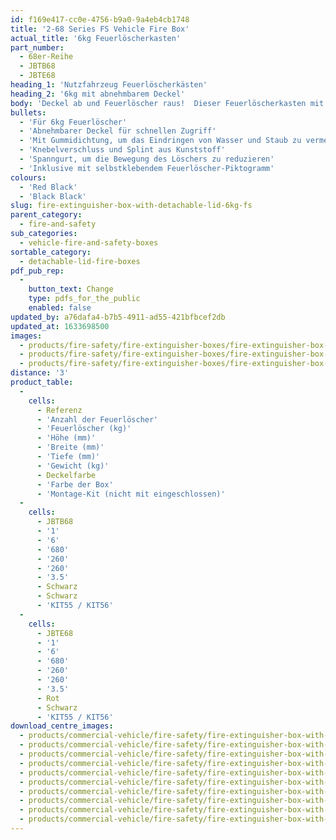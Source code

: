 ```yaml
---
id: f169e417-cc0e-4756-b9a0-9a4eb4cb1748
title: '2-68 Series FS Vehicle Fire Box'
actual_title: '6kg Feuerlöscherkasten'
part_number:
  - 68er-Reihe
  - JBTB68
  - JBTE68
heading_1: 'Nutzfahrzeug Feuerlöscherkästen'
heading_2: '6kg mit abnehmbarem Deckel'
body: 'Deckel ab und Feuerlöscher raus!  Dieser Feuerlöscherkasten mit abnehmbarem Deckel bietet man beim Notfall einen schnellen Zugriff an.'
bullets:
  - 'Für 6kg Feuerlöscher'
  - 'Abnehmbarer Deckel für schnellen Zugriff'
  - 'Mit Gummidichtung, um das Eindringen von Wasser und Staub zu vermeiden'
  - 'Knebelverschluss und Splint aus Kunststoff'
  - 'Spanngurt, um die Bewegung des Löschers zu reduzieren'
  - 'Inklusive mit selbstklebendem Feuerlöscher-Piktogramm'
colours:
  - 'Red Black'
  - 'Black Black'
slug: fire-extinguisher-box-with-detachable-lid-6kg-fs
parent_category:
  - fire-and-safety
sub_categories:
  - vehicle-fire-and-safety-boxes
sortable_category:
  - detachable-lid-fire-boxes
pdf_pub_rep:
  -
    button_text: Change
    type: pdfs_for_the_public
    enabled: false
updated_by: a76dafa4-b7b5-4911-ad55-421bfbcef2db
updated_at: 1633698500
images:
  - products/fire-safety/fire-extinguisher-boxes/fire-extinguisher-box-with-detachable-lid/images-lr/Product_Image_776x776_(518x518_focus_area)-JBTE68_01.jpg
  - products/fire-safety/fire-extinguisher-boxes/fire-extinguisher-box-with-detachable-lid/images-lr/Product_Image_776x776_(518x518_focus_area)-JBTE68_02.jpg
  - products/fire-safety/fire-extinguisher-boxes/fire-extinguisher-box-with-detachable-lid/images-lr/Product_Image_776x776_(518x518_focus_area)-JBTE68_03.jpg
distance: '3'
product_table:
  -
    cells:
      - Referenz
      - 'Anzahl der Feuerlöscher'
      - 'Feuerlöscher (kg)'
      - 'Höhe (mm)'
      - 'Breite (mm)'
      - 'Tiefe (mm)'
      - 'Gewicht (kg)'
      - Deckelfarbe
      - 'Farbe der Box'
      - 'Montage-Kit (nicht mit eingeschlossen)'
  -
    cells:
      - JBTB68
      - '1'
      - '6'
      - '680'
      - '260'
      - '260'
      - '3.5'
      - Schwarz
      - Schwarz
      - 'KIT55 / KIT56'
  -
    cells:
      - JBTE68
      - '1'
      - '6'
      - '680'
      - '260'
      - '260'
      - '3.5'
      - Rot
      - Schwarz
      - 'KIT55 / KIT56'
download_centre_images:
  - products/commercial-vehicle/fire-safety/fire-extinguisher-box-with-detachable-lid/images-hr/JBTE68_001.jpg
  - products/commercial-vehicle/fire-safety/fire-extinguisher-box-with-detachable-lid/images-hr/JBTE68_002.jpg
  - products/commercial-vehicle/fire-safety/fire-extinguisher-box-with-detachable-lid/images-hr/JBTE68_003.jpg
  - products/commercial-vehicle/fire-safety/fire-extinguisher-box-with-detachable-lid/images-hr/JBTE68_004.jpg
  - products/commercial-vehicle/fire-safety/fire-extinguisher-box-with-detachable-lid/images-hr/JBTE68_005.jpg
  - products/commercial-vehicle/fire-safety/fire-extinguisher-box-with-detachable-lid/images-hr/JBTE68_01.jpg
  - products/commercial-vehicle/fire-safety/fire-extinguisher-box-with-detachable-lid/images-hr/JBTE68_02.jpg
  - products/commercial-vehicle/fire-safety/fire-extinguisher-box-with-detachable-lid/images-hr/JBTE68_03.jpg
  - products/commercial-vehicle/fire-safety/fire-extinguisher-box-with-detachable-lid/images-hr/JBTE68_04.JPG
  - products/commercial-vehicle/fire-safety/fire-extinguisher-box-with-detachable-lid/images-hr/JBTE68_05.JPG
---
```

